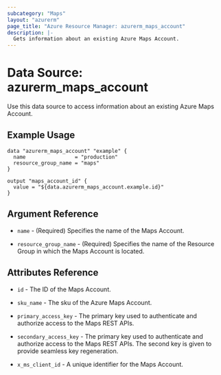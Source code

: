 ```yaml
---
subcategory: "Maps"
layout: "azurerm"
page_title: "Azure Resource Manager: azurerm_maps_account"
description: |-
  Gets information about an existing Azure Maps Account.
---
```


# Data Source: azurerm_maps_account

Use this data source to access information about an existing Azure Maps Account.

## Example Usage

```hcl
data "azurerm_maps_account" "example" {
  name                = "production"
  resource_group_name = "maps"
}

output "maps_account_id" {
  value = "${data.azurerm_maps_account.example.id}"
}
```

## Argument Reference

* `name` - (Required) Specifies the name of the Maps Account.

* `resource_group_name` - (Required) Specifies the name of the Resource Group in which the Maps Account is located.

## Attributes Reference

* `id` - The ID of the Maps Account.

* `sku_name` - The sku of the Azure Maps Account.

* `primary_access_key` - The primary key used to authenticate and authorize access to the Maps REST APIs.

* `secondary_access_key` - The primary key used to authenticate and authorize access to the Maps REST APIs. The second key is given to provide seamless key regeneration.

* `x_ms_client_id` - A unique identifier for the Maps Account.

